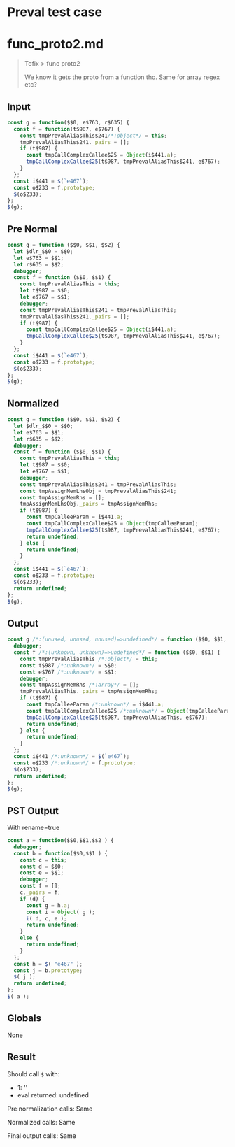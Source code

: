 # Preval test case

# func_proto2.md

> Tofix > func proto2
>
> We know it gets the proto from a function tho. Same for array regex etc?

## Input

`````js filename=intro
const g = function($$0, e$763, r$635) {
  const f = function(t$987, e$767) {
    const tmpPrevalAliasThis$241/*:object*/ = this;
    tmpPrevalAliasThis$241._pairs = [];
    if (t$987) {
      const tmpCallComplexCallee$25 = Object(i$441.a);
      tmpCallComplexCallee$25(t$987, tmpPrevalAliasThis$241, e$767);
    }
  };
  const i$441 = $(`e467`);
  const o$233 = f.prototype;
  $(o$233);
};
$(g);
`````

## Pre Normal


`````js filename=intro
const g = function ($$0, $$1, $$2) {
  let $dlr_$$0 = $$0;
  let e$763 = $$1;
  let r$635 = $$2;
  debugger;
  const f = function ($$0, $$1) {
    const tmpPrevalAliasThis = this;
    let t$987 = $$0;
    let e$767 = $$1;
    debugger;
    const tmpPrevalAliasThis$241 = tmpPrevalAliasThis;
    tmpPrevalAliasThis$241._pairs = [];
    if (t$987) {
      const tmpCallComplexCallee$25 = Object(i$441.a);
      tmpCallComplexCallee$25(t$987, tmpPrevalAliasThis$241, e$767);
    }
  };
  const i$441 = $(`e467`);
  const o$233 = f.prototype;
  $(o$233);
};
$(g);
`````

## Normalized


`````js filename=intro
const g = function ($$0, $$1, $$2) {
  let $dlr_$$0 = $$0;
  let e$763 = $$1;
  let r$635 = $$2;
  debugger;
  const f = function ($$0, $$1) {
    const tmpPrevalAliasThis = this;
    let t$987 = $$0;
    let e$767 = $$1;
    debugger;
    const tmpPrevalAliasThis$241 = tmpPrevalAliasThis;
    const tmpAssignMemLhsObj = tmpPrevalAliasThis$241;
    const tmpAssignMemRhs = [];
    tmpAssignMemLhsObj._pairs = tmpAssignMemRhs;
    if (t$987) {
      const tmpCalleeParam = i$441.a;
      const tmpCallComplexCallee$25 = Object(tmpCalleeParam);
      tmpCallComplexCallee$25(t$987, tmpPrevalAliasThis$241, e$767);
      return undefined;
    } else {
      return undefined;
    }
  };
  const i$441 = $(`e467`);
  const o$233 = f.prototype;
  $(o$233);
  return undefined;
};
$(g);
`````

## Output


`````js filename=intro
const g /*:(unused, unused, unused)=>undefined*/ = function ($$0, $$1, $$2) {
  debugger;
  const f /*:(unknown, unknown)=>undefined*/ = function ($$0, $$1) {
    const tmpPrevalAliasThis /*:object*/ = this;
    const t$987 /*:unknown*/ = $$0;
    const e$767 /*:unknown*/ = $$1;
    debugger;
    const tmpAssignMemRhs /*:array*/ = [];
    tmpPrevalAliasThis._pairs = tmpAssignMemRhs;
    if (t$987) {
      const tmpCalleeParam /*:unknown*/ = i$441.a;
      const tmpCallComplexCallee$25 /*:unknown*/ = Object(tmpCalleeParam);
      tmpCallComplexCallee$25(t$987, tmpPrevalAliasThis, e$767);
      return undefined;
    } else {
      return undefined;
    }
  };
  const i$441 /*:unknown*/ = $(`e467`);
  const o$233 /*:unknown*/ = f.prototype;
  $(o$233);
  return undefined;
};
$(g);
`````

## PST Output

With rename=true

`````js filename=intro
const a = function($$0,$$1,$$2 ) {
  debugger;
  const b = function($$0,$$1 ) {
    const c = this;
    const d = $$0;
    const e = $$1;
    debugger;
    const f = [];
    c._pairs = f;
    if (d) {
      const g = h.a;
      const i = Object( g );
      i( d, c, e );
      return undefined;
    }
    else {
      return undefined;
    }
  };
  const h = $( "e467" );
  const j = b.prototype;
  $( j );
  return undefined;
};
$( a );
`````

## Globals

None

## Result

Should call `$` with:
 - 1: '<function>'
 - eval returned: undefined

Pre normalization calls: Same

Normalized calls: Same

Final output calls: Same
